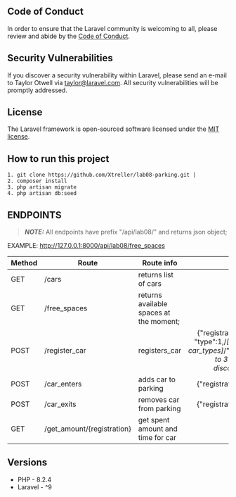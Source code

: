 
## Code of Conduct

In order to ensure that the Laravel community is welcoming to all, please review and abide by the [Code of Conduct](https://laravel.com/docs/contributions#code-of-conduct).

## Security Vulnerabilities

If you discover a security vulnerability within Laravel, please send an e-mail to Taylor Otwell via [taylor@laravel.com](mailto:taylor@laravel.com). All security vulnerabilities will be promptly addressed.

## License

The Laravel framework is open-sourced software licensed under the [MIT license](https://opensource.org/licenses/MIT).

## How to run this project
    1. git clone https://github.com/Xtreller/lab08-parking.git |
    2. composer install
    3. php artisan migrate
    4. php artisan db:seed
## ENDPOINTS

> **_NOTE:_** All endpoints have prefix "/api/lab08/" and returns json object;

EXAMPLE: http://127.0.0.1:8000/api/lab08/free_spaces


| Method  | Route | Route info | Body |
| ------------- | ------------- | ------------- | :-------------: |
| GET  | /cars  |  returns list of cars  ||
| GET  | /free_spaces  |   returns available spaces at the moment; ||
| POST | /register_car  |   registers_car |  {"registration":"R1644KM", "type":1,/*[1 to 3 or add other car_types]*/"discount_card":1,/*[1 to 3 or add other discount_cards]*/}|
| POST  | /car_enters  | adds car to parking | {"registration":"R1644KM"} |
| POST  | /car_exits  | removes car from parking | {"registration":"R1644KM"} |
| GET  | /get_amount/{registration}  | get spent amount and time for car | |


## Versions
- PHP - 8.2.4
- Laravel - ^9

